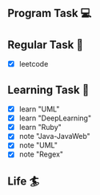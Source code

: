 

## Program Task  💻

## Regular Task  🤡
- [x] leetcode

## Learning Task 🎯
- [x] learn "UML"
- [x] learn "DeepLearning"
- [x] learn "Ruby"
- [x] note "Java-JavaWeb"
- [x]  note "UML"
- [x] note "Regex"

## Life 🏄